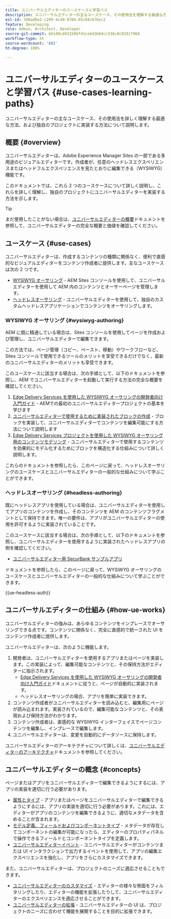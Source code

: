 ```yaml
---
title: ユニバーサルエディターのユースケースと学習パス
description: ユニバーサルエディターの主なユースケース、その使用法を理解する最適な方法、および独自のプロジェクトに実装する方法について説明します。
exl-id: 398ad0e2-c299-4c49-9784-05c84c67bec2
feature: Developing
role: Admin, Architect, Developer
source-git-commit: bb149cd43158bfd1ceb43b04cc536c8c8291f968
workflow-type: ht
source-wordcount: '882'
ht-degree: 100%

---
```


# ユニバーサルエディターのユースケースと学習パス {#use-cases-learning-paths}

ユニバーサルエディターの主なユースケース、その使用法を詳しく理解する最適な方法、および独自のプロジェクトに実装する方法について説明します。

## 概要 {#overview}

ユニバーサルエディターは、Adobe Experience Manager Sites の一部である多用途のビジュアルエディターです。作成者が、任意のヘッドレスエクスペリエンスまたはヘッドフルエクスペリエンスを見たとおりに編集できる（WYSIWYG）機能です。

このドキュメントでは、これら 2 つのユースケースについて詳しく説明し、これらを詳しく理解し、独自のプロジェクトにユニバーサルエディターを実装する方法を示します。

>[!TIP]
>
>まだ使用したことがない場合は、[ユニバーサルエディターの概要](/help/implementing/universal-editor/introduction.md)ドキュメントを参照して、ユニバーサルエディターの完全な概要と価値を確認してください。

## ユースケース {#use-cases}

ユニバーサルエディターは、作成するコンテンツの種類に関係なく、便利で直感的なビジュアルエディターをコンテンツ作成者に提供します。主なユースケースは次の 2 つです。

* [WYSIWYG オーサリング](#wysiwyg-authoring) - AEM Sites コンソールを使用して、ユニバーサルエディターを使用して AEM 内のコンテンツとオーサーページを管理します。
* [ヘッドレスオーサリング](#headless-authoring) - ユニバーサルエディターを使用して、独自のカスタムヘッドレスアプリケーションでコンテンツをオーサリングします。

### WYSIWYG オーサリング {#wysiwyg-authoring}

AEM に既に精通している場合は、Sites コンソールを使用してページを作成および管理し、ユニバーサルエディターで編集できます。

この方法では、ページ管理（コピー、ペースト、移動）やワークフローなど、Sites コンソールで使用できるツールのメリットを享受できるだけでなく、最新のユニバーサルエディターのメリットも享受できます。

このユースケースに該当する場合は、次の手順として、以下のドキュメントを参照し、AEM でユニバーサルエディターを起動して実行する方法の完全な概要を確認してください。

1. [Edge Delivery Services を使用した WYSIWYG オーサリングの開発者向け入門ガイド](https://www.aem.live/developer/ue-tutorial) - AEMでの最初のユニバーサルエディタープロジェクトの基本を学びます
1. [ユニバーサルエディターで使用するために実装されたブロックの作成](https://www.aem.live/developer/universal-editor-blocks) - ブロックを実装して、ユニバーサルエディターでコンテンツを編集可能にする方法について説明します
1. [Edge Delivery Services プロジェクトを使用した WYSIWYG オーサリング用のコンテンツモデリング](https://www.aem.live/developer/component-model-definitions) - ユニバーサルエディターで使用するコンテンツを効果的にモデル化するためにブロックを構造化する仕組みについて詳しく説明します。

これらのドキュメントを参照したら、このページに戻って、ヘッドレスオーサリングのユースケースとユニバーサルエディターの一般的な仕組みについて学ぶことができます。

### ヘッドレスオーサリング {#headless-authoring}

既にヘッドレスアプリを使用している場合は、ユニバーサルエディターを使用してアプリのコンテンツを作成し、そのコンテンツを AEM のコンテンツフラグメントとして保持できます。唯一の要件は、アプリがユニバーサルエディターの使用を許可するように実装されていることです。

このユースケースに該当する場合は、次の手順として、以下のドキュメントを参照し、ユニバーサルエディターを使用するように実装されたヘッドレスアプリの例を確認してください。

* [ユニバーサルエディター用 SecurBank サンプルアプリ](/help/implementing/universal-editor/securbank.md)

ドキュメントを参照したら、このページに戻って、WYSIWYG オーサリングのユースケースとユニバーサルエディターの一般的な仕組みについて学ぶことができます。

{{ue-headless-auth}}

## ユニバーサルエディターの仕組み {#how-ue-works}

ユニバーサルエディターの強みは、あらゆるコンテンツをインプレースでオーサリングできる点です。コンテンツに関係なく、完全に直感的で統一された UI をコンテンツ作成者に提供します。

ユニバーサルエディターは、次のように機能します。

1. 開発者は、ユニバーサルエディターを使用するアプリまたはページを実装します。この実装によって、編集可能なコンテンツと、その保持方法がエディターに指示されます。
   * [Edge Delivery Services を使用した WYSIWYG オーサリングの開発者向け入門ガイド](https://www.aem.live/developer/ue-tutorial)ドキュメントに従うと、ページが自動的に実装されます。
   * ヘッドレスオーサリングの場合、アプリを簡単に実装できます。
1. コンテンツ作成者がユニバーサルエディターを読み込むと、編集用にページが読み込まれます。実装されているので、編集可能なコンテンツと、その表現および保持方法がわかります。
1. コンテンツ作成者は、直感的な WYSIWYG インターフェイスでページコンテンツを編集し、インプレースで編集します。
1. ユニバーサルエディターは、変更を自動的にデータソースに保持します。

ユニバーサルエディターのアーキテクチャについて詳しくは、[ユニバーサルエディターのアーキテクチャ](/help/implementing/universal-editor/architecture.md)ドキュメントを参照してください。

## ユニバーサルエディターの概念 {#concepts}

ページまたはアプリをユニバーサルエディターで編集できるようにするには、アプリの実装を適切に行う必要があります。

* [属性とタイプ](/help/implementing/universal-editor/attributes-types.md) - アプリまたはページをユニバーサルエディターで編集できるようにするには、アプリの実装を適切に行う必要があります。これには、エディターがアプリのコンテンツを編集できるように、適切なメタデータを含めることが含まれます。
* [モデル定義、フィールドおよびコンポーネントタイプ](/help/implementing/universal-editor/field-types.md) - メタデータが存在してコンポーネントの編集が可能になったら、エディターのプロパティパネルで操作できるフィールドとコンポーネントタイプを定義します。
* [ユニバーサルエディターイベント](/help/implementing/universal-editor/events.md) - ユニバーサルエディターがコンテンツまたは UI インタラクションで出力するイベントを使用して、アプリの編集エクスペリエンスを強化し、アプリをさらにカスタマイズできます。

また、ユニバーサルエディターは、プロジェクトのニーズに適応させることもできます。

* [ユニバーサルエディターのカスタマイズ](/help/implementing/universal-editor/customizing.md) - エディターの様々な側面をフィルタリングしたり、エディターの機能を拡張したりして、ユニバーサルエディターのエクスペリエンスを適応させることができます。
* [ユニバーサルエディターの拡張](/help/implementing/universal-editor/extending.md) - ユニバーサルエディターの UI は、プロジェクトのニーズに合わせて機能を展開することを目的に拡張できます。
